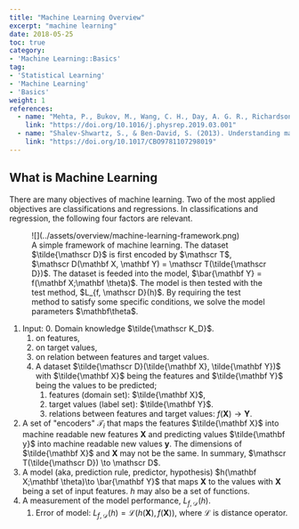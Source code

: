 ```yaml
---
title: "Machine Learning Overview"
excerpt: "machine learning"
date: 2018-05-25
toc: true
category:
- 'Machine Learning::Basics'
tag:
- 'Statistical Learning'
- 'Machine Learning'
- 'Basics'
weight: 1
references:
  - name: "Mehta, P., Bukov, M., Wang, C. H., Day, A. G. R., Richardson, C., Fisher, C. K., & Schwab, D. J. (2019). A high-bias, low-variance introduction to Machine Learning for physicists. Physics Reports, 810, 1–124."
    link: "https://doi.org/10.1016/j.physrep.2019.03.001"
  - name: "Shalev-Shwartz, S., & Ben-David, S. (2013). Understanding machine learning: From theory to algorithms. Understanding Machine Learning: From Theory to Algorithms"
    link: "https://doi.org/10.1017/CBO9781107298019"
---
```



## What is Machine Learning

There are many objectives of machine learning. Two of the most applied objectives are classifications and regressions. In classifications and regression, the following four factors are relevant.

<figure markdown="1">
![](../assets/overview/machine-learning-framework.png)
<figcaption markdown="1">
A simple framework of machine learning. The dataset $\tilde{\mathscr D}$ is first encoded by $\mathscr T$, $\mathscr D(\mathbf X, \mathbf Y) = \mathscr T(\tilde{\mathscr D})$. The dataset is feeded into the model, $\bar{\mathbf Y} = f(\mathbf X;\mathbf \theta)$. The model is then tested with the test method, $L_{f, \mathscr D}(h)$. By requiring the test method to satisfy some specific conditions, we solve the model parameters $\mathbf\theta$.
</figcaption>
</figure>

1. Input:
   0. Domain knowledge $\tilde{\mathscr K_D}$.
      1. on features,
      2. on target values,
      3. on relation between features and target values.
   1. A dataset $\tilde{\mathscr D}(\tilde{\mathbf X}, \tilde{\mathbf Y})$ with $\tilde{\mathbf X}$ being the features and $\tilde{\mathbf Y}$ being the values to be predicted;
      1. features (domain set): $\tilde{\mathbf X}$,
      2. target values (label set): $\tilde{\mathbf Y}$.
      3. relations between features and target values: $f(\mathbf X) \to \mathbf Y$.
2. A set of "encoders" $\mathscr T_i$ that maps the features $\tilde{\mathbf X}$ into machine readable new features $\mathbf X$ and predicting values $\tilde{\mathbf y}$ into machine readable new values $\mathbf y$. The dimensions of $\tilde{\mathbf X}$ and $\mathbf X$ may not be the same. In summary, $\mathscr T(\tilde{\mathscr D}) \to \mathscr D$.
3. A model (aka, prediction rule, predictor, hypothesis) $h(\mathbf X;\mathbf \theta)\to \bar{\mathbf Y}$ that maps $\mathbf X$ to the values with $\mathbf X$ being a set of input features. $h$ may also be a set of functions.
4. A measurement of the model performance, $L_{f, \mathscr D}(h)$.
   1. Error of model: $L_{f, \mathscr D}(h) = \mathscr L(h(\mathbf X), f(\mathbf X))$, where $\mathscr L$ is distance operator.


